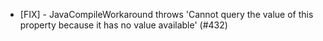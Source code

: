 - [FIX] - JavaCompileWorkaround throws 'Cannot query the value of this property because it has no value available' (#432)
